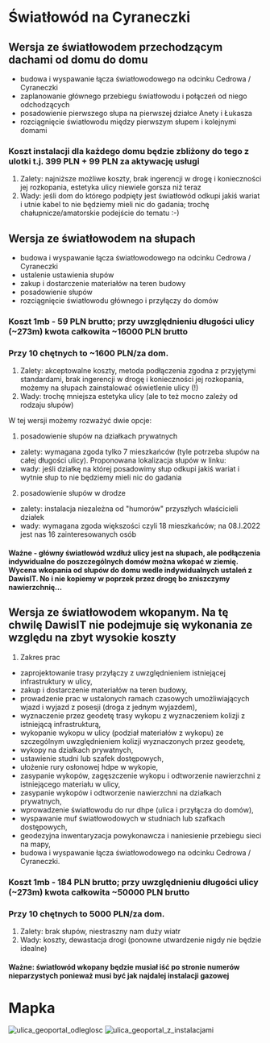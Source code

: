 # Światłowód na Cyraneczki

## Wersja ze światłowodem przechodzącym dachami od domu do domu
- budowa i wyspawanie łącza światłowodowego na odcinku Cedrowa / Cyraneczki
- zaplanowanie głównego przebiegu światłowodu i połączeń od niego odchodzących
- posadowienie pierwszego słupa na pierwszej działce Anety i Łukasza
- rozciągnięcie światłowodu między pierwszym słupem i kolejnymi domami

### Koszt instalacji dla każdego domu będzie zbliżony do tego z ulotki t.j. 399 PLN + 99 PLN za aktywację usługi
1. Zalety: najniższe możliwe koszty, brak ingerencji w drogę i konieczności jej rozkopania, estetyka ulicy niewiele gorsza niż teraz
2. Wady: jeśli dom do którego podpięty jest światłowód odkupi jakiś wariat i utnie kabel to nie będziemy mieli nic do gadania; trochę chałupnicze/amatorskie podejście do tematu :-)

## Wersja ze światłowodem na słupach
- budowa i wyspawanie łącza światłowodowego na odcinku Cedrowa / Cyraneczki
- ustalenie ustawienia słupów 
- zakup i dostarczenie materiałów na teren budowy
- posadowienie słupów
- rozciągnięcie światłowodu głównego i przyłączy do domów

### Koszt 1mb - 59 PLN brutto; przy uwzględnieniu długości ulicy (~273m) kwota całkowita ~16000 PLN brutto
### Przy 10 chętnych to ~1600 PLN/za dom.
1. Zalety: akceptowalne koszty, metoda podłączenia zgodna z przyjętymi standardami, brak ingerencji w drogę i konieczności jej rozkopania, możemy na słupach zainstalować oświetlenie ulicy (!)
2. Wady: trochę mniejsza estetyka ulicy (ale to też mocno zależy od rodzaju słupów)

W tej wersji możemy rozważyć dwie opcje:
1. posadowienie słupów na działkach prywatnych 
- zalety: wymagana zgoda tylko 7 mieszkańców (tyle potrzeba słupów na całej długości ulicy). Proponowana lokalizacja słupów w linku: 
- wady: jeśli działkę na której posadowimy słup odkupi jakiś wariat i wytnie słup to nie będziemy mieli nic do gadania
2. posadowienie słupów w drodze
- zalety: instalacja niezależna od "humorów" przyszłych właścicieli działek
- wady: wymagana zgoda większości czyli 18 mieszkańców; na 08.I.2022 jest nas 16 zainteresowanych osób

#### Ważne - główny światłowód wzdłuż ulicy jest na słupach, ale podłączenia indywidualne do poszczególnych domów **można wkopać w ziemię**. Wycena wkopania od słupów do domu wedle indywidualnych ustaleń z DawisIT. No i nie kopiemy w poprzek przez drogę bo zniszczymy nawierzchnię...

## Wersja ze światłowodem wkopanym. **Na tę chwilę DawisIT nie podejmuje się wykonania ze względu na zbyt wysokie koszty**
1. Zakres prac
- zaprojektowanie trasy przyłączy z uwzględnieniem istniejącej infrastruktury w ulicy,
- zakup i dostarczenie materiałów na teren budowy,
- prowadzenie prac w ustalonych ramach czasowych umożliwiających wjazd i wyjazd z posesji (droga z jednym wyjazdem),
- wyznaczenie przez geodetę trasy wykopu z wyznaczeniem kolizji z istniejącą infrastrukturą,
- wykopanie wykopu w ulicy (podział materiałów z wykopu)  ze szczególnym uwzględnieniem kolizji wyznaczonych przez geodetę,
- wykopy na działkach prywatnych,
- ustawienie studni lub szafek dostępowych,
- ułożenie rury osłonowej hdpe w wykopie,
- zasypanie wykopów, zagęszczenie wykopu i odtworzenie nawierzchni z istniejącego materiału w ulicy,
- zasypanie wykopów i odtworzenie nawierzchni na działkach prywatnych,
- wprowadzenie światłowodu do rur dhpe (ulica i przyłącza do domów),
- wyspawanie muf światłowodowych w studniach lub szafkach dostępowych,
- geodezyjna inwentaryzacja powykonawcza i naniesienie przebiegu sieci na mapy,
- budowa i wyspawanie łącza światłowodowego na odcinku Cedrowa / Cyraneczki.
### Koszt 1mb - 184 PLN brutto; przy uwzględnieniu długości ulicy (~273m) kwota całkowita ~50000 PLN brutto
### Przy 10 chętnych to 5000 PLN/za dom.
1. Zalety: brak słupów, niestraszny nam duży wiatr
2. Wady: koszty, dewastacja drogi (ponowne utwardzenie nigdy nie będzie idealne)

#### Ważne: światłowód wkopany będzie musiał iść po stronie numerów nieparzystych ponieważ musi być jak najdalej instalacji gazowej

# Mapka

![ulica_geoportal_odleglosc](https://user-images.githubusercontent.com/65955437/211191834-ba17f4cf-bb20-4d46-9068-c2190388a7bb.jpg)
![ulica_geoportal_z_instalacjami](https://user-images.githubusercontent.com/65955437/211274588-948bd100-b547-488d-9515-9cb693ee366f.jpg)
